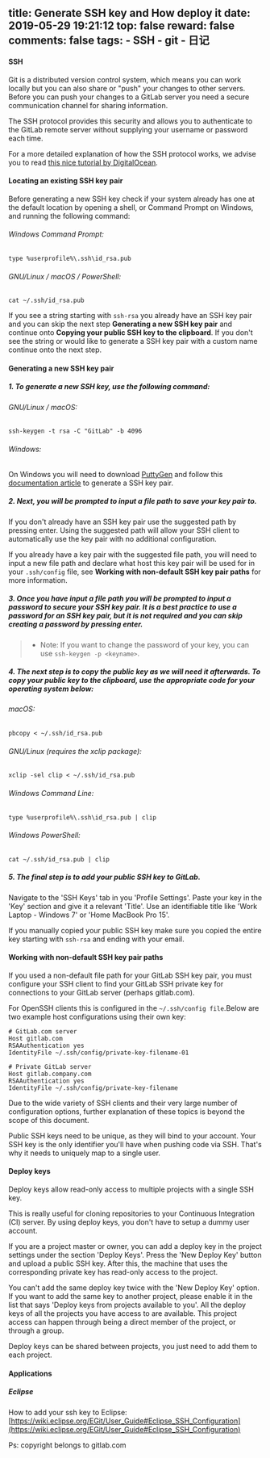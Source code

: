 title: Generate SSH key and How deploy it
date: 2019-05-29 19:21:12
top: false
reward: false
comments: false
tags: 
    - SSH
    - git
    - 日记
---

#### SSH

Git is a distributed version control system, which means you can work locally but you can also share or "push" your changes to other servers. Before you can push your changes to a GitLab server you need a secure communication channel for sharing information.

<!-- more -->

The SSH protocol provides this security and allows you to authenticate to the GitLab remote server without supplying your username or password each time.

For a more detailed explanation of how the SSH protocol works, we advise you to read [this nice tutorial by DigitalOcean](https://www.digitalocean.com/community/tutorials/understanding-the-ssh-encryption-and-connection-process).

#### Locating an existing SSH key pair

Before generating a new SSH key check if your system already has one at the default location by opening a shell, or Command Prompt on Windows, and running the following command:

###### Windows Command Prompt:
````
type %userprofile%\.ssh\id_rsa.pub
````

###### GNU/Linux / macOS / PowerShell:
````
cat ~/.ssh/id_rsa.pub
````

If you see a string starting with `ssh-rsa` you already have an SSH key pair and you can skip the next step **Generating a new SSH key pair** and continue onto **Copying your public SSH key to the clipboard**.
If you don't see the string or would like to generate a SSH key pair with a custom name continue onto the next step.

#### Generating a new SSH key pair

##### 1. To generate a new SSH key, use the following command:

###### GNU/Linux / macOS:
````
ssh-keygen -t rsa -C "GitLab" -b 4096
````

###### Windows:
On Windows you will need to download [PuttyGen](http://www.chiark.greenend.org.uk/~sgtatham/putty/download.html) and follow this [documentation article](https://the.earth.li/~sgtatham/putty/0.67/htmldoc/Chapter8.html#pubkey-puttygen) to generate a SSH key pair.

##### 2. Next, you will be prompted to input a file path to save your key pair to.

If you don't already have an SSH key pair use the suggested path by pressing enter. Using the suggested path will allow your SSH client to automatically use the key pair with no additional configuration.

If you already have a key pair with the suggested file path, you will need to input a new file path and declare what host this key pair will be used for in your `.ssh/config` file, see **Working with non-default SSH key pair paths** for more information.

##### 3. Once you have input a file path you will be prompted to input a password to secure your SSH key pair. It is a best practice to use a password for an SSH key pair, but it is not required and you can skip creating a password by pressing enter.
> * Note: If you want to change the password of your key, you can use `ssh-keygen -p <keyname>`.

##### 4. The next step is to copy the public key as we will need it afterwards. To copy your public key to the clipboard, use the appropriate code for your operating system below:

###### macOS:
````
pbcopy < ~/.ssh/id_rsa.pub
````

###### GNU/Linux (requires the xclip package):
````
xclip -sel clip < ~/.ssh/id_rsa.pub
````

###### Windows Command Line:
````
type %userprofile%\.ssh\id_rsa.pub | clip
````

###### Windows PowerShell:
````
cat ~/.ssh/id_rsa.pub | clip
````

##### 5. The final step is to add your public SSH key to GitLab.
Navigate to the 'SSH Keys' tab in you 'Profile Settings'. Paste your key in the 'Key' section and give it a relevant 'Title'. Use an identifiable title like 'Work Laptop - Windows 7' or 'Home MacBook Pro 15'.

If you manually copied your public SSH key make sure you copied the entire key starting with `ssh-rsa` and ending with your email.


#### Working with non-default SSH key pair paths
If you used a non-default file path for your GitLab SSH key pair, you must configure your SSH client to find your GitLab SSH private key for connections to your GitLab server (perhaps gitlab.com).

For OpenSSH clients this is configured in the `~/.ssh/config file`.Below are two example host configurations using their own key:
````
# GitLab.com server
Host gitlab.com
RSAAuthentication yes
IdentityFile ~/.ssh/config/private-key-filename-01

# Private GitLab server
Host gitlab.company.com
RSAAuthentication yes
IdentityFile ~/.ssh/config/private-key-filename
````
Due to the wide variety of SSH clients and their very large number of configuration options, further explanation of these topics is beyond the scope of this document.

Public SSH keys need to be unique, as they will bind to your account. Your SSH key is the only identifier you'll have when pushing code via SSH. That's why it needs to uniquely map to a single user.

#### Deploy keys
Deploy keys allow read-only access to multiple projects with a single SSH key.

This is really useful for cloning repositories to your Continuous Integration (CI) server. By using deploy keys, you don't have to setup a dummy user account.

If you are a project master or owner, you can add a deploy key in the project settings under the section 'Deploy Keys'. Press the 'New Deploy Key' button and upload a public SSH key. After this, the machine that uses the corresponding private key has read-only access to the project.

You can't add the same deploy key twice with the 'New Deploy Key' option. If you want to add the same key to another project, please enable it in the list that says 'Deploy keys from projects available to you'. All the deploy keys of all the projects you have access to are available. This project access can happen through being a direct member of the project, or through a group.

Deploy keys can be shared between projects, you just need to add them to each project.

#### Applications
##### Eclipse
How to add your ssh key to Eclipse: [https://wiki.eclipse.org/EGit/User_Guide#Eclipse_SSH_Configuration](https://wiki.eclipse.org/EGit/User_Guide#Eclipse_SSH_Configuration)

Ps: copyright belongs to gitlab.com